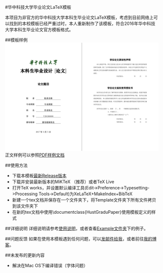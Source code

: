 #华中科技大学毕业论文LaTeX模板

本项目为非官方的华中科技大学本科生毕业论文LaTeX模板，考虑到目前网络上可以找到的本校模板已经严重过时，本人重新制作了该模板，符合2016年华中科技大学本科生毕业论文官方模板格式。

##模板样例
![样例](Example/example.png)
正文样例可以参照[PDF样例文档](Example/example.pdf)

##使用方法
* 下载本模板[最新Release版本](https://github.com/skinaze/HUSTPaperTemp/releases)
* 下载并安装最新版本的MiKTeX （推荐）或者TeX Live
* 打开TeX works，并设置默认编译工具(Edit->Preference->Typesetting->Processing Tools->Default)为XeLaTeX+MakeIndex+BibTeX
* 新建一个tex文档并保存在一个文件夹下，将Template文件夹下所有文件拷贝到该文件夹下
* 在新的tex文档中使用\documentclass{HustGraduPaper}使用模板定义的样式

##详细说明
详细说明请参考[使用说明](Instruction/使用说明.pdf)，或者查看[Example文件夹](Example)下的例子。

##问题反馈
如果在使用本模板遇到任何问题，可以[发邮件给我](mailto:me@stringblog.com)，或者前往[我的博客](http://stringblog.com/)。

##未发布的更新内容
* 解决在Mac OS下编译错误（字体问题）